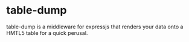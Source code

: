 # table-dump
table-dump is a middleware for expressjs that renders your data onto a HMTL5 table for a quick perusal.
